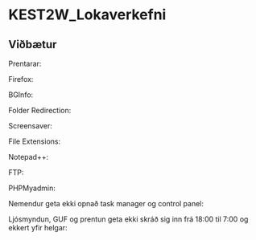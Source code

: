 # KEST2W_Lokaverkefni

## Viðbætur

Prentarar:

Firefox:

BGInfo:

Folder Redirection:

Screensaver:

File Extensions:

Notepad++:

FTP:

PHPMyadmin:

Nemendur geta ekki opnað task manager og control panel:

Ljósmyndun, GUF og prentun geta ekki skráð sig inn frá 18:00 til 7:00 og ekkert yfir helgar:
